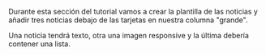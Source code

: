 Durante esta sección del tutorial vamos a crear la plantilla de las noticias y añadir tres noticias debajo de las tarjetas en nuestra columna "grande".

Una noticia tendrá texto, otra una imagen responsive y la última debería contener una lista.
